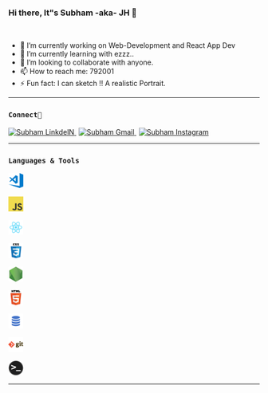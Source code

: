 ### Hi there, It"s Subham -aka- JH 👋

<br>
<ul>
  <li>🔭 I’m currently working on Web-Development and React App Dev</li>
  <li>🌱 I’m currently learning with ezzz..</li>
  <li>👯 I’m looking to collaborate with anyone.</li>
  <li>📫 How to reach me: 792001 </li>
  <li>⚡ Fun fact: I can sketch !! A realistic Portrait.</li>
</ul>

<hr>

### `Connect🤝` 
<a href="https://www.linkedin.com/in/subhamdas461">
<img  alt="Subham LinkdeIN" width="22px" src="https://cdn.jsdelivr.net/npm/simple-icons@v3/icons/linkedin.svg" />

</a>

<a href = "mailto:subhamdas461@gmail.com" style="margin : 5px" >

<img alt="Subham Gmail" width="22px"  src="https://cdn.jsdelivr.net/npm/simple-icons@v3/icons/gmail.svg" />
</a>

<a href="https://www.instagram.com/subba.jh/">
<img alt="Subham Instagram" width="22px" src="https://cdn.jsdelivr.net/npm/simple-icons@v3/icons/instagram.svg" />
</a>
<br>

<hr>

### `Languages & Tools`

<div >

  <code><img height="30" src="https://raw.githubusercontent.com/github/explore/80688e429a7d4ef2fca1e82350fe8e3517d3494d/topics/visual-studio-code/visual-studio-code.png"></code>

  <code><img height="30" src="https://raw.githubusercontent.com/github/explore/80688e429a7d4ef2fca1e82350fe8e3517d3494d/topics/javascript/javascript.png"></code>

  <code><img height="30" src="https://raw.githubusercontent.com/github/explore/5c058a388828bb5fde0bcafd4bc867b5bb3f26f3/topics/react/react.png"></code>

  <code><img height="30" src="https://raw.githubusercontent.com/github/explore/5c058a388828bb5fde0bcafd4bc867b5bb3f26f3/topics/css/css.png"></code>

   <code><img height="30" src="https://raw.githubusercontent.com/github/explore/80688e429a7d4ef2fca1e82350fe8e3517d3494d/topics/nodejs/nodejs.png"></code>

  <code><img height="30" src="https://raw.githubusercontent.com/github/explore/80688e429a7d4ef2fca1e82350fe8e3517d3494d/topics/html/html.png"></code>

  <code><img height="30" src="https://raw.githubusercontent.com/github/explore/80688e429a7d4ef2fca1e82350fe8e3517d3494d/topics/sql/sql.png"></code>

  <code><img height="30" src="https://raw.githubusercontent.com/github/explore/80688e429a7d4ef2fca1e82350fe8e3517d3494d/topics/git/git.png"></code>

  <code><img height="30" src="https://raw.githubusercontent.com/github/explore/80688e429a7d4ef2fca1e82350fe8e3517d3494d/topics/terminal/terminal.png"></code>
</div>
<hr>


